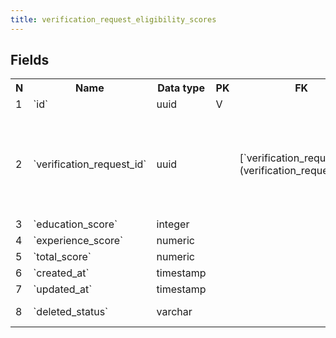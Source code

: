 ```yaml
---
title: verification_request_eligibility_scores 
---
```


## Fields

<table style="width: 100%">
    <colgroup>
       <col span="1" style="width: 3%;"/>
       <col span="1" style="width: 12%;"/>
       <col span="1" style="width: 10%;"/>
       <col span="1" style="width: 3%;"/>
       <col span="1" style="width: 12%;"/>
       <col span="1" style="width: 60%;"/>
    </colgroup>
  <tr>
    <th>N</th>
    <th>Name</th>
    <th>Data type</th>
    <th>PK</th>
    <th>FK</th>
    <th>Description</th>
  </tr>
<tr><td>1</td><td>`id`</td><td>uuid</td><td>V</td><td></td><td></td></tr>
<tr><td>2</td><td>`verification_request_id`</td><td>uuid</td><td></td><td>[`verification_requests`](verification_requests.md)</td><td>The 'reverse' reference to the VR that this record is referenced from.</td></tr>
<tr><td>3</td><td>`education_score`</td><td>integer</td><td></td><td></td><td></td></tr>
<tr><td>4</td><td>`experience_score`</td><td>numeric</td><td></td><td></td><td></td></tr>
<tr><td>5</td><td>`total_score`</td><td>numeric</td><td></td><td></td><td></td></tr>
<tr><td>6</td><td>`created_at`</td><td>timestamp</td><td></td><td></td><td></td></tr>
<tr><td>7</td><td>`updated_at`</td><td>timestamp</td><td></td><td></td><td></td></tr>
<tr><td>8</td><td>`deleted_status`</td><td>varchar</td><td></td><td></td><td>ACTIVE, DELETED</td></tr>

</table>